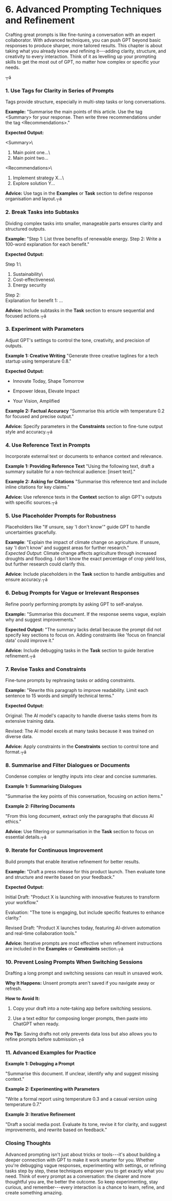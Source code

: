 # 6. Advanced Prompting Techniques and Refinement

Crafting great prompts is like fine-tuning a conversation with an expert
collaborator. With advanced techniques, you can push GPT beyond basic
responses to produce sharper, more tailored results. This chapter is
about taking what you already know and refining it---adding clarity,
structure, and creativity to every interaction. Think of it as levelling
up your prompting skills to get the most out of GPT, no matter how
complex or specific your needs.

┬á

### 1. Use Tags for Clarity in Series of Prompts

Tags provide structure, especially in multi-step tasks or long
conversations.

**Example:** \"Summarise the main points of this article. Use the tag
\<Summary\> for your response. Then write three recommendations under
the tag \<Recommendations\>.\"

**Expected Output:**

\<Summary\>\
1. Main point one\...\
2. Main point two\...

\<Recommendations\>\
1. Implement strategy X\...\
2. Explore solution Y\...

**Advice:** Use tags in the **Examples** or **Task** section to define
response organisation and layout.┬á

### 2. Break Tasks into Subtasks

Dividing complex tasks into smaller, manageable parts ensures clarity
and structured outputs.

**Example:** \"Step 1: List three benefits of renewable energy. Step 2:
Write a 100-word explanation for each benefit.\"

**Expected Output:**

Step 1:\
1. Sustainability\
2. Cost-effectiveness\
3. Energy security

Step 2:\
Explanation for benefit 1: \...

**Advice:** Include subtasks in the **Task** section to ensure
sequential and focused actions.┬á

### 3. Experiment with Parameters

Adjust GPT's settings to control the tone, creativity, and precision of
outputs.

**Example 1: Creative Writing** \"Generate three creative taglines for a
tech startup using temperature 0.8.\"

**Expected Output:**

-   Innovate Today, Shape Tomorrow

-   Empower Ideas, Elevate Impact

-   Your Vision, Amplified

**Example 2: Factual Accuracy** \"Summarise this article with
temperature 0.2 for focused and precise output.\"

**Advice:** Specify parameters in the **Constraints** section to
fine-tune output style and accuracy.┬á

### 4. Use Reference Text in Prompts

Incorporate external text or documents to enhance context and relevance.

**Example 1: Providing Reference Text** \"Using the following text,
draft a summary suitable for a non-technical audience: \[insert
text\].\"

**Example 2: Asking for Citations** \"Summarise this reference text and
include inline citations for key claims.\"

**Advice:** Use reference texts in the **Context** section to align
GPT\'s outputs with specific sources.┬á

### 5. Use Placeholder Prompts for Robustness

Placeholders like \"If unsure, say \'I don't know\'\" guide GPT to
handle uncertainties gracefully.

**Example**: \"Explain the impact of climate change on agriculture. If
unsure, say \'I don't know\' and suggest areas for further research.\"\
*Expected Output*: Climate change affects agriculture through increased
droughts and flooding. I don't know the exact percentage of crop yield
loss, but further research could clarify this.

**Advice**: Include placeholders in the **Task** section to handle
ambiguities and ensure accuracy.┬á

### 6. Debug Prompts for Vague or Irrelevant Responses

Refine poorly performing prompts by asking GPT to self-analyse.

**Example:** \"Summarise this document. If the response seems vague,
explain why and suggest improvements.\"

**Expected Output:** \"The summary lacks detail because the prompt did
not specify key sections to focus on. Adding constraints like \'focus on
financial data\' could improve it.\"

**Advice:** Include debugging tasks in the **Task** section to guide
iterative refinement.┬á

### 7. Revise Tasks and Constraints

Fine-tune prompts by rephrasing tasks or adding constraints.

**Example:** \"Rewrite this paragraph to improve readability. Limit each
sentence to 15 words and simplify technical terms.\"

**Expected Output:**

Original: The AI model's capacity to handle diverse tasks stems from its
extensive training data.

Revised: The AI model excels at many tasks because it was trained on
diverse data.

**Advice:** Apply constraints in the **Constraints** section to control
tone and format.┬á

### 8. Summarise and Filter Dialogues or Documents

Condense complex or lengthy inputs into clear and concise summaries.

**Example 1: Summarising Dialogues**

\"Summarise the key points of this conversation, focusing on action
items.\"

**Example 2: Filtering Documents**

\"From this long document, extract only the paragraphs that discuss AI
ethics.\"

**Advice:** Use filtering or summarisation in the **Task** section to
focus on essential details.┬á

### 9. Iterate for Continuous Improvement

Build prompts that enable iterative refinement for better results.

**Example:** \"Draft a press release for this product launch. Then
evaluate tone and structure and rewrite based on your feedback.\"

**Expected Output:**

Initial Draft: \"Product X is launching with innovative features to
transform your workflow.\"

Evaluation: \"The tone is engaging, but include specific features to
enhance clarity.\"

Revised Draft: \"Product X launches today, featuring AI-driven
automation and real-time collaboration tools.\"

**Advice:** Iterative prompts are most effective when refinement
instructions are included in the **Examples** or **Constraints**
section.┬á

### 10. Prevent Losing Prompts When Switching Sessions

Drafting a long prompt and switching sessions can result in unsaved
work.

**Why It Happens:** Unsent prompts aren't saved if you navigate away or
refresh.

**How to Avoid It:**

1.  Copy your draft into a note-taking app before switching sessions.

2.  Use a text editor for composing longer prompts, then paste into
    ChatGPT when ready.

**Pro Tip:** Saving drafts not only prevents data loss but also allows
you to refine prompts before submission.┬á

### 11. Advanced Examples for Practice

**Example 1: Debugging a Prompt**

\"Summarise this document. If unclear, identify why and suggest missing
context.\"

**Example 2: Experimenting with Parameters**

\"Write a formal report using temperature 0.3 and a casual version using
temperature 0.7.\"

**Example 3: Iterative Refinement**

\"Draft a social media post. Evaluate its tone, revise it for clarity,
and suggest improvements, and rewrite based on feedback.\"


### Closing Thoughts

Advanced prompting isn't just about tricks or tools---it's about
building a deeper connection with GPT to make it work smarter for you.
Whether you\'re debugging vague responses, experimenting with settings,
or refining tasks step by step, these techniques empower you to get
exactly what you need. Think of every prompt as a conversation: the
clearer and more thoughtful you are, the better the outcome. So keep
experimenting, stay curious, and remember---every interaction is a
chance to learn, refine, and create something amazing.